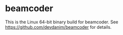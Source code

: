 # beamcoder

This is the Linux 64-bit binary build for beamcoder.
See https://github.com/devdanim/beamcoder for details.
